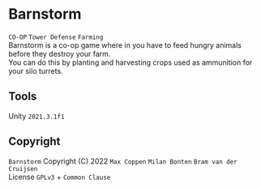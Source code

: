 # Barnstorm
``CO-OP`` ``Tower Defense`` ``Farming``<br>
Barnstorm is a co-op game where in you have to feed hungry animals before they destroy your farm.<br>
You can do this by planting and harvesting crops used as ammunition for your silo turrets.<br>

## Tools
Unity ``2021.3.1f1``<br>

## Copyright
``Barnstorm``  Copyright (C) 2022  ``Max Coppen`` ``Milan Bonten`` ``Bram van der Cruijsen``<br>
License  ``GPLv3`` + ``Common Clause``
